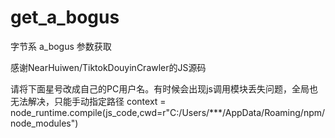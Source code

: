 # get_a_bogus
字节系 a_bogus 参数获取  

感谢NearHuiwen/TiktokDouyinCrawler的JS源码 

请将下面星号改成自己的PC用户名。有时候会出现js调用模块丢失问题，全局也无法解决，只能手动指定路径
context = node_runtime.compile(js_code,cwd=r"C:/Users/***/AppData/Roaming/npm/node_modules") 
